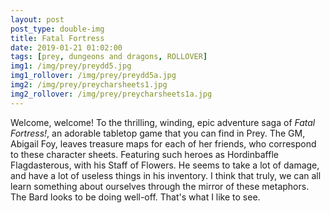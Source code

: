 ```yaml
---
layout: post
post_type: double-img
title: Fatal Fortress
date: 2019-01-21 01:02:00
tags: [prey, dungeons and dragons, ROLLOVER]
img1: /img/prey/preydd5.jpg
img1_rollover: /img/prey/preydd5a.jpg
img2: /img/prey/preycharsheets1.jpg
img2_rollover: /img/prey/preycharsheets1a.jpg
---
```

Welcome, welcome! To the thrilling, winding, epic adventure saga of *Fatal Fortress!*, an adorable tabletop game that you can find in Prey. The GM, Abigail Foy, leaves treasure maps for each of her friends, who correspond to these character sheets. Featuring such heroes as Hordinbaffle Flagdasterous, with his Staff of Flowers. He seems to take a lot of damage, and have a lot of useless things in his inventory. I think that truly, we can all learn something about ourselves through the mirror of these metaphors. The Bard looks to be doing well-off. That's what I like to see.
